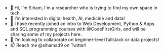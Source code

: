 - 👋 Hi, I’m Siham, I'm a researcher who is trying to find my own space in tech.
- 👀 I’m interested in digital health, AI, medicine and data!
- 🌱 I have recently joined an intro to Web Development, Python & Apps and SQL programming courses with @CodeFirstGirls, and will be sharing some of my projects here.
- 💞️ I’m looking to collaborate on beginner-level fullstack or data projects! 
- 📫 Reach me @sihamad9 on Twitter!

<!---
sihamad/sihamad is a ✨ special ✨ repository because its `README.md` (this file) appears on your GitHub profile.
You can click the Preview link to take a look at your changes.
--->
